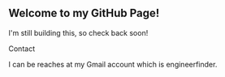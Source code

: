 ## Welcome to my GitHub Page!

I'm still building this, so check back soon!

Contact

I can be reaches at my Gmail account which is engineerfinder.
